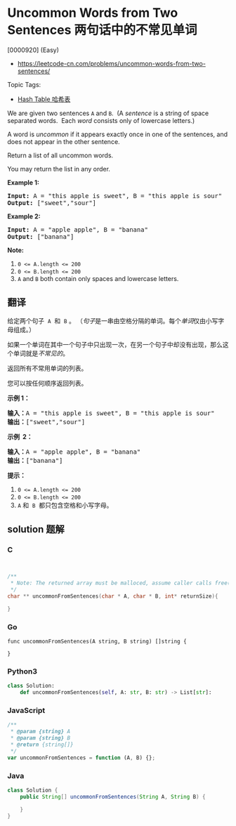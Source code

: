 # Uncommon Words from Two Sentences 两句话中的不常见单词

[0000920] (Easy)

- https://leetcode-cn.com/problems/uncommon-words-from-two-sentences/

Topic Tags:

- [Hash Table 哈希表](https://leetcode-cn.com/tag/hash-table/)

We are given two sentences `A` and `B`.  (A *sentence* is a string of space separated words.  Each _word_ consists only of lowercase letters.)

A word is *uncommon* if it appears exactly once in one of the sentences, and does not appear in the other sentence.

Return a list of all uncommon words.

You may return the list in any order.

**Example 1:**

<pre><strong>Input: </strong>A = <span id="example-input-1-1">"this apple is sweet"</span>, B = <span id="example-input-1-2">"this apple is sour"</span>
<strong>Output: </strong><span id="example-output-1">["sweet","sour"]</span>
</pre>

**Example 2:**

<pre><strong>Input: </strong>A = <span id="example-input-2-1">"apple apple"</span>, B = <span id="example-input-2-2">"banana"</span>
<strong>Output: </strong><span id="example-output-2">["banana"]</span>
</pre>

**Note:**

1.  `0 <= A.length <= 200`
2.  `0 <= B.length <= 200`
3.  `A` and `B` both contain only spaces and lowercase letters.

## 翻译

给定两个句子  `A`  和  `B` 。 （*句子*是一串由空格分隔的单词。每个*单词*仅由小写字母组成。）

如果一个单词在其中一个句子中只出现一次，在另一个句子中却没有出现，那么这个单词就是*不常见的*。

返回所有不常用单词的列表。

您可以按任何顺序返回列表。

**示例 1：**

<pre><strong>输入：</strong>A = "this apple is sweet", B = "this apple is sour"
<strong>输出：</strong>["sweet","sour"]
</pre>

**示例  2：**

<pre><strong>输入：</strong>A = "apple apple", B = "banana"
<strong>输出：</strong>["banana"]
</pre>

**提示：**

1.  `0 <= A.length <= 200`
2.  `0 <= B.length <= 200`
3.  `A` 和  `B`  都只包含空格和小写字母。

## solution 题解

### C

```c


/**
 * Note: The returned array must be malloced, assume caller calls free().
 */
char ** uncommonFromSentences(char * A, char * B, int* returnSize){

}


```

### Go

```golang
func uncommonFromSentences(A string, B string) []string {

}
```

### Python3

```python
class Solution:
    def uncommonFromSentences(self, A: str, B: str) -> List[str]:

```

### JavaScript

```javascript
/**
 * @param {string} A
 * @param {string} B
 * @return {string[]}
 */
var uncommonFromSentences = function (A, B) {};
```

### Java

```java
class Solution {
    public String[] uncommonFromSentences(String A, String B) {

    }
}
```
